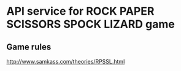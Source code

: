 # API service for ROCK PAPER SCISSORS SPOCK LIZARD game

## Game rules
http://www.samkass.com/theories/RPSSL.html
